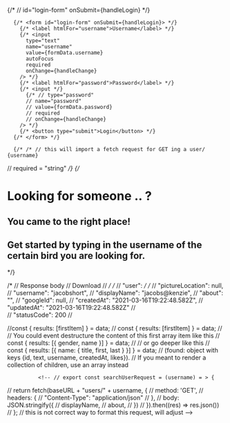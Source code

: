  {/* // id="login-form" onSubmit={handleLogin} */}

      {/* <form id="login-form" onSubmit={handleLogin}> */}
        {/* <label htmlFor="username">Username</label> */}
        {/* <input
          type="text"
          name="username"
          value={formData.username}
          autoFocus
          required
          onChange={handleChange}
        /> */}
        {/* <label htmlFor="password">Password</label> */}
        {/* <input */}
          {/* // type="password"
          // name="password"
          // value={formData.password}
          // required
          // onChange={handleChange}
        /> */}
        {/* <button type="submit">Login</button> */}
      {/* </form> */}

      {/* /* // this will import a fetch request for GET ing a user/ {username}
// required = "string" */}
            {/* <h1>Looking for someone .. ? </h1>
            <h2>You came to the right place!</h2>
            <h2>Get started by typing in the username of the certain bird you are looking for.
            </h2>
        </div> */}

	
/* // Response body
// Download
//  */
/* //   "user": */
/* //     "pictureLocation": null,
//     "username": "jacobshort",
//     "displayName": "jacobs@kenzie",
//     "about": "",
//     "googleId": null,
//     "createdAt": "2021-03-16T19:22:48.582Z",
//     "updatedAt": "2021-03-16T19:22:48.582Z"
//   
//   "statusCode": 200
// 
<!-- // <div classNameName='search-user'> -->

//const { results: [firstItem] } = data;
// const { results: [firstItem] } = data;
// // You could event destructure the content of this first array item like this
// const { results: [{ gender, name }] } = data;
// // or go deeper like this
// const { results: [{ name: { title, first, last } }] } = data;
// (found: object with keys {id, text, username, createdAt, likes}).
// If you meant to render a collection of children, use an array instead

<!-- {/* <Route path ='/EditUser' component={EditUser}/> */} -->

<!-- {/* <img {user.picturelocation} /> */} -->

<!-- // <label htmlFor="username">Username</label>
// <input
//     type="text"
//     name="username"
//     value={createUserData.username}
//     autoFocus
//     required
//     onChange={handleChange}
// />
// <label htmlFor="displayName">Display Name</label>
// <input 
//     type="text"
//     name="displayName"
//     value={createUserData.displayName}
//     required
//     onChange={handleChange}
// />
// <label htmlFor="password">Password</label>
//  <input
//     type="password"
//     name="password"
//     value={createUserData.password}
//     required
//     onChange={handleChange}
// />
// <button type="submit">Sign Up</button>
// </form>
 -->

 <!-- // import React from "react";
// // import { Eyebrow } from '';
// import SignUp from "../components/SignUp";

// export const Registration = (props) => {
//   return (
//     <div className="registration">
//       <>
//         {/* <Eyebrow/> */}
//         <h1>Logo</h1>
//         {/* will have our logo somehwere on this page  */}
//         <h2>Start off by confirming your age!</h2>
//         <SignUp />
//       </>
//     </div>
//   );
// };

// export default Registration;

// This component will be a the Route from clicking the Sign up button
// on the Home view.

// The following component elements display correctly:
// a. Eyebrow
// b. Title
// c. Sub- title
// d. CTA(call to action) - registration of user
// e. Image
// Each icon block or logo block contains following elements:
// a. icon
// b. Sub-title
// c. Body text
// On click of the CTA, user is navigated to specific page

// need to look into icons.

// the button will go to <Feed/>
// import React from 'react';
// import { useStore } from '../store/store';
// import SignUp from '../components/SignUp';


// export const Registration = (props) => {
//         const user = useStore((state) => state.user)
//         console.log(user)
//     return (
//         <div classNameName='registration'>
//             <>
//             <h1>Logo</h1>
//             <SignUp/>
//             </>
//         </div>
//     )
// }

// export default Registration;
// >>>>>>> Stashed changes
 -->
 <!-- {/* <div id="center"></div> */} -->

 <!-- {/* <li className="breadcrumb-item active" aria-current="page">
                <Link to="">Sign Out</Link> */}
              {/* </li> */} -->

              <!-- // export const searchUserRequest = (username) = > {
//   return fetch(baseURL + "users/" + username, {
//     method: 'GET', 
//     headers: {
//       "Content-Type": "application/json"
//     },
//     body: JSON.stringify({
//       displayName,
//       about,
//     })
//   }).then((res) => res.json())
// };
// this is not correct way to format this request, will adjust -->

